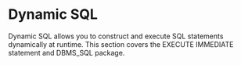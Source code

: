 # Dynamic SQL

Dynamic SQL allows you to construct and execute SQL statements dynamically at runtime. This section covers the EXECUTE IMMEDIATE statement and DBMS_SQL package.
